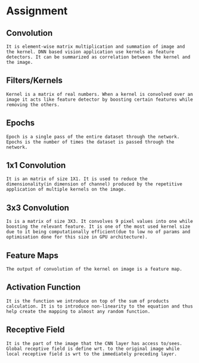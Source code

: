 # Assignment

## Convolution
    It is element-wise matrix multiplication and summation of image and the kernel. DNN based vision application use kernels as feature detectors. It can be summarized as correlation between the kernel and the image.
    
## Filters/Kernels
    Kernel is a matrix of real numbers. When a kernel is convolved over an image it acts like feature detector by boosting certain features while removing the others.
    
## Epochs
    Epoch is a single pass of the entire dataset through the network. Epochs is the number of times the dataset is passed through the network.
    
## 1x1 Convolution
    It is an matrix of size 1X1. It is used to reduce the dimensionality(in dimension of channel) produced by the repetitive application of multiple kernels on the image.
    
## 3x3 Convolution
    Is is a matrix of size 3X3. It convolves 9 pixel values into one while boosting the relevant feature. It is one of the most used kernel size due to it being computationally efficient(due to low no of params and optimisation done for this size in GPU architecture).
    
## Feature Maps
    The output of convolution of the kernel on image is a feature map. 
    
## Activation Function
    It is the function we introduce on top of the sum of products calculation. It is to introduce non-linearity to the equation and thus help create the mapping to almost any random function.
    
## Receptive Field
    It is the part of the image that the CNN layer has access to/sees. Global receptive field is define wrt. to the original image while local receptive field is wrt to the immediately preceding layer.
    
